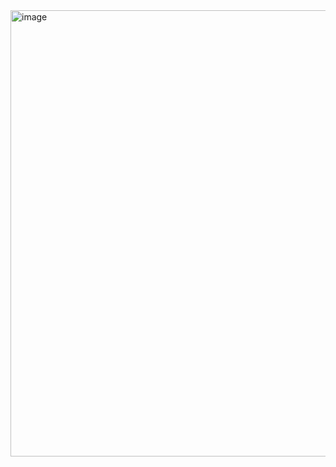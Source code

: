 <img width="714" alt="image" src="https://github.com/fbriandwi/30-Days-of-Code-HackerRank/assets/87922540/a724159e-c6bc-4c2c-875d-a4dcd5652370">
